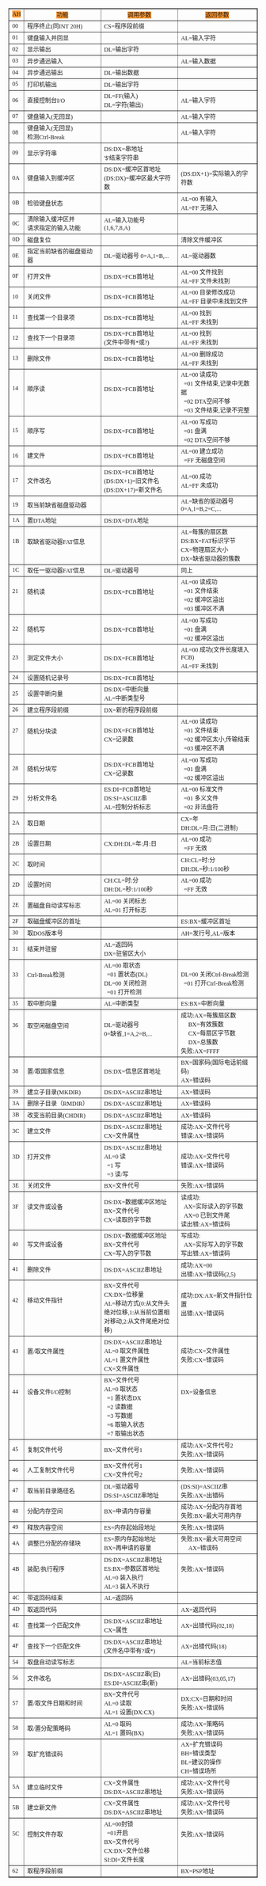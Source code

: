 <table style="width: 100%;" border="1" cellspacing="0" cellpadding="0">
<tbody>
<tr style="font: 12px song,Verdana;">
<td width="6%" style="font: 12px song,Verdana;">
<div align="center"><span style="background-color: #ff9933;">AH</span></div>
</td>
<td width="31%" style="font: 12px song,Verdana;">
<div align="center"><span style="background-color: #ff9933;">功能</span></div>
</td>
<td width="31%" style="font: 12px song,Verdana;">
<div align="center"><span style="background-color: #ff9933;">调用参数</span></div>
</td>
<td width="32%" style="font: 12px song,Verdana;">
<div align="center"><span style="background-color: #ff9933;">返回参数</span></div>
</td>
</tr>
<tr style="font: 12px song,Verdana;">
<td width="6%" style="font: 12px song,Verdana;">
<div align="left">00</div>
</td>
<td width="31%" style="font: 12px song,Verdana;">
<div align="left">程序终止(同INT 20H)</div>
</td>
<td width="31%" style="font: 12px song,Verdana;">
<div align="left">CS=程序段前缀</div>
</td>
<td width="32%" style="font: 12px song,Verdana;">
<div align="left">　</div>
</td>
</tr>
<tr style="font: 12px song,Verdana;">
<td width="6%" style="font: 12px song,Verdana;">
<div align="left">01</div>
</td>
<td width="31%" style="font: 12px song,Verdana;">
<div align="left">键盘输入并回显</div>
</td>
<td width="31%" style="font: 12px song,Verdana;">
<div align="left">　</div>
</td>
<td width="32%" style="font: 12px song,Verdana;">
<div align="left">AL=输入字符</div>
</td>
</tr>
<tr style="font: 12px song,Verdana;">
<td width="6%" style="font: 12px song,Verdana;">
<div align="left">02</div>
</td>
<td width="31%" style="font: 12px song,Verdana;">
<div align="left">显示输出</div>
</td>
<td width="31%" style="font: 12px song,Verdana;">
<div align="left">DL=输出字符</div>
</td>
<td width="32%" style="font: 12px song,Verdana;">
<div align="left">　</div>
</td>
</tr>
<tr style="font: 12px song,Verdana;">
<td width="6%" style="font: 12px song,Verdana;">
<div align="left">03</div>
</td>
<td width="31%" style="font: 12px song,Verdana;">
<div align="left">异步通迅输入</div>
</td>
<td width="31%" style="font: 12px song,Verdana;">
<div align="left">　</div>
</td>
<td width="32%" style="font: 12px song,Verdana;">
<div align="left">AL=输入数据</div>
</td>
</tr>
<tr style="font: 12px song,Verdana;">
<td width="6%" style="font: 12px song,Verdana;">
<div align="left">04</div>
</td>
<td width="31%" style="font: 12px song,Verdana;">
<div align="left">异步通迅输出</div>
</td>
<td width="31%" style="font: 12px song,Verdana;">
<div align="left">DL=输出数据</div>
</td>
<td width="32%" style="font: 12px song,Verdana;">
<div align="left">　</div>
</td>
</tr>
<tr style="font: 12px song,Verdana;">
<td width="6%" style="font: 12px song,Verdana;">
<div align="left">05</div>
</td>
<td width="31%" style="font: 12px song,Verdana;">
<div align="left">打印机输出</div>
</td>
<td width="31%" style="font: 12px song,Verdana;">
<div align="left">DL=输出字符</div>
</td>
<td width="32%" style="font: 12px song,Verdana;">
<div align="left">　</div>
</td>
</tr>
<tr style="font: 12px song,Verdana;">
<td width="6%" style="font: 12px song,Verdana;">
<div align="left">06</div>
</td>
<td width="31%" style="font: 12px song,Verdana;">
<div align="left">直接控制台I/O</div>
</td>
<td width="31%" style="font: 12px song,Verdana;">
<div align="left">DL=FF(输入)<br style="font: 12px song,Verdana;">DL=字符(输出)</div>
</td>
<td width="32%" style="font: 12px song,Verdana;">
<div align="left">AL=输入字符</div>
</td>
</tr>
<tr style="font: 12px song,Verdana;">
<td width="6%" style="font: 12px song,Verdana;">
<div align="left">07</div>
</td>
<td width="31%" style="font: 12px song,Verdana;">
<div align="left">键盘输入(无回显)</div>
</td>
<td width="31%" style="font: 12px song,Verdana;">
<div align="left">　</div>
</td>
<td width="32%" style="font: 12px song,Verdana;">
<div align="left">AL=输入字符</div>
</td>
</tr>
<tr style="font: 12px song,Verdana;">
<td width="6%" style="font: 12px song,Verdana;">
<div align="left">08</div>
</td>
<td width="31%" style="font: 12px song,Verdana;">
<div align="left">键盘输入(无回显)<br style="font: 12px song,Verdana;">检测Ctrl-Break</div>
</td>
<td width="31%" style="font: 12px song,Verdana;">
<div align="left">　</div>
</td>
<td width="32%" style="font: 12px song,Verdana;">
<div align="left">AL=输入字符</div>
</td>
</tr>
<tr style="font: 12px song,Verdana;">
<td width="6%" style="font: 12px song,Verdana;">
<div align="left">09</div>
</td>
<td width="31%" style="font: 12px song,Verdana;">
<div align="left">显示字符串</div>
</td>
<td width="31%" style="font: 12px song,Verdana;">
<div align="left">DS:DX=串地址<br style="font: 12px song,Verdana;">'$'结束字符串</div>
</td>
<td width="32%" style="font: 12px song,Verdana;">
<div align="left">　</div>
</td>
</tr>
<tr style="font: 12px song,Verdana;">
<td width="6%" style="font: 12px song,Verdana;">
<div align="left">0A</div>
</td>
<td width="31%" style="font: 12px song,Verdana;">
<div align="left">键盘输入到缓冲区</div>
</td>
<td width="31%" style="font: 12px song,Verdana;">
<div align="left">DS:DX=缓冲区首地址<br style="font: 12px song,Verdana;">(DS:DX)=缓冲区最大字符数</div>
</td>
<td width="32%" style="font: 12px song,Verdana;">
<div align="left">(DS:DX+1)=实际输入的字符数</div>
</td>
</tr>
<tr style="font: 12px song,Verdana;">
<td width="6%" style="font: 12px song,Verdana;">
<div align="left">0B</div>
</td>
<td width="31%" style="font: 12px song,Verdana;">
<div align="left">检验键盘状态</div>
</td>
<td width="31%" style="font: 12px song,Verdana;">
<div align="left">　</div>
</td>
<td width="32%" style="font: 12px song,Verdana;">
<div align="left">AL=00 有输入<br style="font: 12px song,Verdana;">AL=FF 无输入</div>
</td>
</tr>
<tr style="font: 12px song,Verdana;">
<td width="6%" style="font: 12px song,Verdana;">
<div align="left">0C</div>
</td>
<td width="31%" style="font: 12px song,Verdana;">
<div align="left">清除输入缓冲区并<br style="font: 12px song,Verdana;">请求指定的输入功能</div>
</td>
<td width="31%" style="font: 12px song,Verdana;">
<div align="left">AL=输入功能号<br style="font: 12px song,Verdana;">(1,6,7,8,A)</div>
</td>
<td width="32%" style="font: 12px song,Verdana;">
<div align="left">　</div>
</td>
</tr>
<tr style="font: 12px song,Verdana;">
<td width="6%" style="font: 12px song,Verdana;">
<div align="left">0D</div>
</td>
<td width="31%" style="font: 12px song,Verdana;">
<div align="left">磁盘复位</div>
</td>
<td width="31%" style="font: 12px song,Verdana;">
<div align="left">　</div>
</td>
<td width="32%" style="font: 12px song,Verdana;">
<div align="left">清除文件缓冲区</div>
</td>
</tr>
<tr style="font: 12px song,Verdana;">
<td width="6%" style="font: 12px song,Verdana;">
<div align="left">0E</div>
</td>
<td width="31%" style="font: 12px song,Verdana;">
<div align="left">指定当前缺省的磁盘驱动器</div>
</td>
<td width="31%" style="font: 12px song,Verdana;">
<div align="left">DL=驱动器号 0=A,1=B,...</div>
</td>
<td width="32%" style="font: 12px song,Verdana;">
<div align="left">AL=驱动器数</div>
</td>
</tr>
<tr style="font: 12px song,Verdana;">
<td width="6%" style="font: 12px song,Verdana;">
<div align="left">0F</div>
</td>
<td width="31%" style="font: 12px song,Verdana;">
<div align="left">打开文件</div>
</td>
<td width="31%" style="font: 12px song,Verdana;">
<div align="left">DS:DX=FCB首地址</div>
</td>
<td width="32%" style="font: 12px song,Verdana;">
<div align="left">AL=00 文件找到<br style="font: 12px song,Verdana;">AL=FF 文件未找到</div>
</td>
</tr>
<tr style="font: 12px song,Verdana;">
<td width="6%" style="font: 12px song,Verdana;">
<div align="left">10</div>
</td>
<td width="31%" style="font: 12px song,Verdana;">
<div align="left">关闭文件</div>
</td>
<td width="31%" style="font: 12px song,Verdana;">
<div align="left">DS:DX=FCB首地址</div>
</td>
<td width="32%" style="font: 12px song,Verdana;">
<div align="left">AL=00 目录修改成功<br style="font: 12px song,Verdana;">AL=FF 目录中未找到文件</div>
</td>
</tr>
<tr style="font: 12px song,Verdana;">
<td width="6%" style="font: 12px song,Verdana;">
<div align="left">11</div>
</td>
<td width="31%" style="font: 12px song,Verdana;">
<div align="left">查找第一个目录项</div>
</td>
<td width="31%" style="font: 12px song,Verdana;">
<div align="left">DS:DX=FCB首地址</div>
</td>
<td width="32%" style="font: 12px song,Verdana;">
<div align="left">AL=00 找到<br style="font: 12px song,Verdana;">AL=FF 未找到</div>
</td>
</tr>
<tr style="font: 12px song,Verdana;">
<td width="6%" style="font: 12px song,Verdana;">
<div align="left">12</div>
</td>
<td width="31%" style="font: 12px song,Verdana;">
<div align="left">查找下一个目录项</div>
</td>
<td width="31%" style="font: 12px song,Verdana;">
<div align="left">DS:DX=FCB首地址<br style="font: 12px song,Verdana;">(文件中带有*或?)</div>
</td>
<td width="32%" style="font: 12px song,Verdana;">
<div align="left">AL=00 找到<br style="font: 12px song,Verdana;">AL=FF 未找到</div>
</td>
</tr>
<tr style="font: 12px song,Verdana;">
<td width="6%" style="font: 12px song,Verdana;">
<div align="left">13</div>
</td>
<td width="31%" style="font: 12px song,Verdana;">
<div align="left">删除文件</div>
</td>
<td width="31%" style="font: 12px song,Verdana;">
<div align="left">DS:DX=FCB首地址</div>
</td>
<td width="32%" style="font: 12px song,Verdana;">
<div align="left">AL=00 删除成功<br style="font: 12px song,Verdana;">AL=FF 未找到</div>
</td>
</tr>
<tr style="font: 12px song,Verdana;">
<td width="6%" style="font: 12px song,Verdana;">
<div align="left">14<br style="font: 12px song,Verdana;"><br style="font: 12px song,Verdana;"></div>
</td>
<td width="31%" style="font: 12px song,Verdana;">
<div align="left">顺序读<br style="font: 12px song,Verdana;"><br style="font: 12px song,Verdana;"></div>
</td>
<td width="31%" style="font: 12px song,Verdana;">
<div align="left">DS:DX=FCB首地址<br style="font: 12px song,Verdana;"><br style="font: 12px song,Verdana;"></div>
</td>
<td width="32%" style="font: 12px song,Verdana;">
<div align="left">AL=00 读成功<br style="font: 12px song,Verdana;">&nbsp; =01 文件结束,记录中无数据<br style="font: 12px song,Verdana;">&nbsp; =02 DTA空间不够<br style="font: 12px song,Verdana;">&nbsp; =03 文件结束,记录不完整</div>
</td>
</tr>
<tr style="font: 12px song,Verdana;">
<td width="6%" style="font: 12px song,Verdana;">
<div align="left">15</div>
</td>
<td width="31%" style="font: 12px song,Verdana;">
<div align="left">顺序写</div>
</td>
<td width="31%" style="font: 12px song,Verdana;">
<div align="left">DS:DX=FCB首地址</div>
</td>
<td width="32%" style="font: 12px song,Verdana;">
<div align="left">AL=00 写成功<br style="font: 12px song,Verdana;">&nbsp; =01 盘满<br style="font: 12px song,Verdana;">&nbsp; =02 DTA空间不够</div>
</td>
</tr>
<tr style="font: 12px song,Verdana;">
<td width="6%" style="font: 12px song,Verdana;">
<div align="left">16</div>
</td>
<td width="31%" style="font: 12px song,Verdana;">
<div align="left">建文件</div>
</td>
<td width="31%" style="font: 12px song,Verdana;">
<div align="left">DS:DX=FCB首地址</div>
</td>
<td width="32%" style="font: 12px song,Verdana;">
<div align="left">AL=00 建立成功<br style="font: 12px song,Verdana;">&nbsp; =FF 无磁盘空间</div>
</td>
</tr>
<tr style="font: 12px song,Verdana;">
<td width="6%" style="font: 12px song,Verdana;">
<div align="left">17</div>
</td>
<td width="31%" style="font: 12px song,Verdana;">
<div align="left">文件改名</div>
</td>
<td width="31%" style="font: 12px song,Verdana;">
<div align="left">DS:DX=FCB首地址<br style="font: 12px song,Verdana;">(DS:DX+1)=旧文件名<br style="font: 12px song,Verdana;">(DS:DX+17)=新文件名</div>
</td>
<td width="32%" style="font: 12px song,Verdana;">
<div align="left">AL=00 成功<br style="font: 12px song,Verdana;">AL=FF 未成功</div>
</td>
</tr>
<tr style="font: 12px song,Verdana;">
<td width="6%" style="font: 12px song,Verdana;">
<div align="left">19</div>
</td>
<td width="31%" style="font: 12px song,Verdana;">
<div align="left">取当前缺省磁盘驱动器</div>
</td>
<td width="31%" style="font: 12px song,Verdana;">
<div align="left">　</div>
</td>
<td width="32%" style="font: 12px song,Verdana;">
<div align="left">AL=缺省的驱动器号 0=A,1=B,2=C,...</div>
</td>
</tr>
<tr style="font: 12px song,Verdana;">
<td width="6%" style="font: 12px song,Verdana;">
<div align="left">1A</div>
</td>
<td width="31%" style="font: 12px song,Verdana;">
<div align="left">置DTA地址</div>
</td>
<td width="31%" style="font: 12px song,Verdana;">
<div align="left">DS:DX=DTA地址</div>
</td>
<td width="32%" style="font: 12px song,Verdana;">
<div align="left">　</div>
</td>
</tr>
<tr style="font: 12px song,Verdana;">
<td width="6%" style="font: 12px song,Verdana;">
<div align="left">1B<br style="font: 12px song,Verdana;"><br style="font: 12px song,Verdana;"></div>
</td>
<td width="31%" style="font: 12px song,Verdana;">
<div align="left">取缺省驱动器FAT信息<br style="font: 12px song,Verdana;"><br style="font: 12px song,Verdana;"></div>
</td>
<td width="31%" style="font: 12px song,Verdana;">
<div align="left">　</div>
</td>
<td width="32%" style="font: 12px song,Verdana;">
<div align="left">AL=每簇的扇区数<br style="font: 12px song,Verdana;">DS:BX=FAT标识字节<br style="font: 12px song,Verdana;">CX=物理扇区大小<br style="font: 12px song,Verdana;">DX=缺省驱动器的簇数</div>
</td>
</tr>
<tr style="font: 12px song,Verdana;">
<td width="6%" style="font: 12px song,Verdana;">
<div align="left">1C</div>
</td>
<td width="31%" style="font: 12px song,Verdana;">
<div align="left">取任一驱动器FAT信息</div>
</td>
<td width="31%" style="font: 12px song,Verdana;">
<div align="left">DL=驱动器号</div>
</td>
<td width="32%" style="font: 12px song,Verdana;">
<div align="left">同上</div>
</td>
</tr>
<tr style="font: 12px song,Verdana;">
<td width="6%" style="font: 12px song,Verdana;">
<div align="left">21<br style="font: 12px song,Verdana;"><br style="font: 12px song,Verdana;"></div>
</td>
<td width="31%" style="font: 12px song,Verdana;">
<div align="left">随机读<br style="font: 12px song,Verdana;"><br style="font: 12px song,Verdana;"></div>
</td>
<td width="31%" style="font: 12px song,Verdana;">
<div align="left">DS:DX=FCB首地址<br style="font: 12px song,Verdana;"><br style="font: 12px song,Verdana;"></div>
</td>
<td width="32%" style="font: 12px song,Verdana;">
<div align="left">AL=00 读成功<br style="font: 12px song,Verdana;">&nbsp; =01 文件结束<br style="font: 12px song,Verdana;">&nbsp; =02 缓冲区溢出<br style="font: 12px song,Verdana;">&nbsp; =03 缓冲区不满</div>
</td>
</tr>
<tr style="font: 12px song,Verdana;">
<td width="6%" style="font: 12px song,Verdana;">
<div align="left">22</div>
</td>
<td width="31%" style="font: 12px song,Verdana;">
<div align="left">随机写</div>
</td>
<td width="31%" style="font: 12px song,Verdana;">
<div align="left">DS:DX=FCB首地址</div>
</td>
<td width="32%" style="font: 12px song,Verdana;">
<div align="left">AL=00 写成功<br style="font: 12px song,Verdana;">&nbsp; =01 盘满<br style="font: 12px song,Verdana;">&nbsp; =02 缓冲区溢出</div>
</td>
</tr>
<tr style="font: 12px song,Verdana;">
<td width="6%" style="font: 12px song,Verdana;">
<div align="left">23</div>
</td>
<td width="31%" style="font: 12px song,Verdana;">
<div align="left">测定文件大小</div>
</td>
<td width="31%" style="font: 12px song,Verdana;">
<div align="left">DS:DX=FCB首地址</div>
</td>
<td width="32%" style="font: 12px song,Verdana;">
<div align="left">AL=00 成功(文件长度填入FCB)<br style="font: 12px song,Verdana;">AL=FF 未找到</div>
</td>
</tr>
<tr style="font: 12px song,Verdana;">
<td width="6%" style="font: 12px song,Verdana;">
<div align="left">24</div>
</td>
<td width="31%" style="font: 12px song,Verdana;">
<div align="left">设置随机记录号</div>
</td>
<td width="31%" style="font: 12px song,Verdana;">
<div align="left">DS:DX=FCB首地址</div>
</td>
<td width="32%" style="font: 12px song,Verdana;">
<div align="left">　</div>
</td>
</tr>
<tr style="font: 12px song,Verdana;">
<td width="6%" style="font: 12px song,Verdana;">
<div align="left">25</div>
</td>
<td width="31%" style="font: 12px song,Verdana;">
<div align="left">设置中断向量</div>
</td>
<td width="31%" style="font: 12px song,Verdana;">
<div align="left">DS:DX=中断向量<br style="font: 12px song,Verdana;">AL=中断类型号</div>
</td>
<td width="32%" style="font: 12px song,Verdana;">
<div align="left">　</div>
</td>
</tr>
<tr style="font: 12px song,Verdana;">
<td width="6%" style="font: 12px song,Verdana;">
<div align="left">26</div>
</td>
<td width="31%" style="font: 12px song,Verdana;">
<div align="left">建立程序段前缀</div>
</td>
<td width="31%" style="font: 12px song,Verdana;">
<div align="left">DX=新的程序段前缀</div>
</td>
<td width="32%" style="font: 12px song,Verdana;">
<div align="left">　</div>
</td>
</tr>
<tr style="font: 12px song,Verdana;">
<td width="6%" style="font: 12px song,Verdana;">
<div align="left">27<br style="font: 12px song,Verdana;"><br style="font: 12px song,Verdana;"></div>
</td>
<td width="31%" style="font: 12px song,Verdana;">
<div align="left">随机分块读<br style="font: 12px song,Verdana;"><br style="font: 12px song,Verdana;"></div>
</td>
<td width="31%" style="font: 12px song,Verdana;">
<div align="left">DS:DX=FCB首地址<br style="font: 12px song,Verdana;">CX=记录数</div>
</td>
<td width="32%" style="font: 12px song,Verdana;">
<div align="left">AL=00 读成功<br style="font: 12px song,Verdana;">&nbsp; =01 文件结束<br style="font: 12px song,Verdana;">&nbsp; =02 缓冲区太小,传输结束<br style="font: 12px song,Verdana;">&nbsp; =03 缓冲区不满</div>
</td>
</tr>
<tr style="font: 12px song,Verdana;">
<td width="6%" style="font: 12px song,Verdana;">
<div align="left">28</div>
</td>
<td width="31%" style="font: 12px song,Verdana;">
<div align="left">随机分块写</div>
</td>
<td width="31%" style="font: 12px song,Verdana;">
<div align="left">DS:DX=FCB首地址<br style="font: 12px song,Verdana;">CX=记录数</div>
</td>
<td width="32%" style="font: 12px song,Verdana;">
<div align="left">AL=00 写成功<br style="font: 12px song,Verdana;">&nbsp; =01 盘满<br style="font: 12px song,Verdana;">&nbsp; =02 缓冲区溢出</div>
</td>
</tr>
<tr style="font: 12px song,Verdana;">
<td width="6%" style="font: 12px song,Verdana;">
<div align="left">29</div>
</td>
<td width="31%" style="font: 12px song,Verdana;">
<div align="left">分析文件名</div>
</td>
<td width="31%" style="font: 12px song,Verdana;">
<div align="left">ES:DI=FCB首地址<br style="font: 12px song,Verdana;">DS:SI=ASCIIZ串<br style="font: 12px song,Verdana;">AL=控制分析标志</div>
</td>
<td width="32%" style="font: 12px song,Verdana;">
<div align="left">AL=00 标准文件<br style="font: 12px song,Verdana;">&nbsp; =01 多义文件<br style="font: 12px song,Verdana;">&nbsp; =02 非法盘符</div>
</td>
</tr>
<tr style="font: 12px song,Verdana;">
<td width="6%" style="font: 12px song,Verdana;">
<div align="left">2A</div>
</td>
<td width="31%" style="font: 12px song,Verdana;">
<div align="left">取日期</div>
</td>
<td width="31%" style="font: 12px song,Verdana;">
<div align="left">　</div>
</td>
<td width="32%" style="font: 12px song,Verdana;">
<div align="left">CX=年<br style="font: 12px song,Verdana;">DH:DL=月:日(二进制)</div>
</td>
</tr>
<tr style="font: 12px song,Verdana;">
<td width="6%" style="font: 12px song,Verdana;">
<div align="left">2B</div>
</td>
<td width="31%" style="font: 12px song,Verdana;">
<div align="left">设置日期</div>
</td>
<td width="31%" style="font: 12px song,Verdana;">
<div align="left">CX:DH:DL=年:月:日</div>
</td>
<td width="32%" style="font: 12px song,Verdana;">
<div align="left">AL=00 成功<br style="font: 12px song,Verdana;">&nbsp; =FF 无效</div>
</td>
</tr>
<tr style="font: 12px song,Verdana;">
<td width="6%" style="font: 12px song,Verdana;">
<div align="left">2C</div>
</td>
<td width="31%" style="font: 12px song,Verdana;">
<div align="left">取时间</div>
</td>
<td width="31%" style="font: 12px song,Verdana;">
<div align="left">　</div>
</td>
<td width="32%" style="font: 12px song,Verdana;">
<div align="left">CH:CL=时:分<br style="font: 12px song,Verdana;">DH:DL=秒:1/100秒</div>
</td>
</tr>
<tr style="font: 12px song,Verdana;">
<td width="6%" style="font: 12px song,Verdana;">
<div align="left">2D</div>
</td>
<td width="31%" style="font: 12px song,Verdana;">
<div align="left">设置时间</div>
</td>
<td width="31%" style="font: 12px song,Verdana;">
<div align="left">CH:CL=时:分<br style="font: 12px song,Verdana;">DH:DL=秒:1/100秒</div>
</td>
<td width="32%" style="font: 12px song,Verdana;">
<div align="left">AL=00 成功<br style="font: 12px song,Verdana;">&nbsp; =FF 无效</div>
</td>
</tr>
<tr style="font: 12px song,Verdana;">
<td width="6%" style="font: 12px song,Verdana;">
<div align="left">2E</div>
</td>
<td width="31%" style="font: 12px song,Verdana;">
<div align="left">置磁盘自动读写标志</div>
</td>
<td width="31%" style="font: 12px song,Verdana;">
<div align="left">AL=00 关闭标志<br style="font: 12px song,Verdana;">AL=01 打开标志</div>
</td>
<td width="32%" style="font: 12px song,Verdana;">
<div align="left">　</div>
</td>
</tr>
<tr style="font: 12px song,Verdana;">
<td width="6%" style="font: 12px song,Verdana;">
<div align="left">2F</div>
</td>
<td width="31%" style="font: 12px song,Verdana;">
<div align="left">取磁盘缓冲区的首址</div>
</td>
<td width="31%" style="font: 12px song,Verdana;">
<div align="left">　</div>
</td>
<td width="32%" style="font: 12px song,Verdana;">
<div align="left">ES:BX=缓冲区首址</div>
</td>
</tr>
<tr style="font: 12px song,Verdana;">
<td width="6%" style="font: 12px song,Verdana;">
<div align="left">30</div>
</td>
<td width="31%" style="font: 12px song,Verdana;">
<div align="left">取DOS版本号</div>
</td>
<td width="31%" style="font: 12px song,Verdana;">
<div align="left">　</div>
</td>
<td width="32%" style="font: 12px song,Verdana;">
<div align="left">AH=发行号,AL=版本</div>
</td>
</tr>
<tr style="font: 12px song,Verdana;">
<td width="6%" style="font: 12px song,Verdana;">
<div align="left">31</div>
</td>
<td width="31%" style="font: 12px song,Verdana;">
<div align="left">结束并驻留</div>
</td>
<td width="31%" style="font: 12px song,Verdana;">
<div align="left">AL=返回码<br style="font: 12px song,Verdana;">DX=驻留区大小</div>
</td>
<td width="32%" style="font: 12px song,Verdana;">
<div align="left">　</div>
</td>
</tr>
<tr style="font: 12px song,Verdana;">
<td width="6%" style="font: 12px song,Verdana;">
<div align="left">33<br style="font: 12px song,Verdana;"><br style="font: 12px song,Verdana;"></div>
</td>
<td width="31%" style="font: 12px song,Verdana;">
<div align="left">Ctrl-Break检测<br style="font: 12px song,Verdana;"><br style="font: 12px song,Verdana;"></div>
</td>
<td width="31%" style="font: 12px song,Verdana;">
<div align="left">AL=00 取状态<br style="font: 12px song,Verdana;">&nbsp; =01 置状态(DL)<br style="font: 12px song,Verdana;">DL=00 关闭检测<br style="font: 12px song,Verdana;">&nbsp; =01 打开检测</div>
</td>
<td width="32%" style="font: 12px song,Verdana;">
<div align="left">DL=00 关闭Ctrl-Break检测<br style="font: 12px song,Verdana;">&nbsp; =01 打开Ctrl-Break检测</div>
</td>
</tr>
<tr style="font: 12px song,Verdana;">
<td width="6%" style="font: 12px song,Verdana;">
<div align="left">35</div>
</td>
<td width="31%" style="font: 12px song,Verdana;">
<div align="left">取中断向量</div>
</td>
<td width="31%" style="font: 12px song,Verdana;">
<div align="left">AL=中断类型</div>
</td>
<td width="32%" style="font: 12px song,Verdana;">
<div align="left">ES:BX=中断向量</div>
</td>
</tr>
<tr style="font: 12px song,Verdana;">
<td width="6%" style="font: 12px song,Verdana;">
<div align="left">36<br style="font: 12px song,Verdana;"><br style="font: 12px song,Verdana;"><br style="font: 12px song,Verdana;"></div>
</td>
<td width="31%" style="font: 12px song,Verdana;">
<div align="left">取空闲磁盘空间<br style="font: 12px song,Verdana;"><br style="font: 12px song,Verdana;"><br style="font: 12px song,Verdana;"></div>
</td>
<td width="31%" style="font: 12px song,Verdana;">
<div align="left">DL=驱动器号&nbsp;<br style="font: 12px song,Verdana;">0=缺省,1=A,2=B,...<br style="font: 12px song,Verdana;"><br style="font: 12px song,Verdana;"></div>
</td>
<td width="32%" style="font: 12px song,Verdana;">
<div align="left">成功:AX=每簇扇区数<br style="font: 12px song,Verdana;">&nbsp;&nbsp;&nbsp;&nbsp; BX=有效簇数<br style="font: 12px song,Verdana;">&nbsp;&nbsp;&nbsp;&nbsp; CX=每扇区字节数<br style="font: 12px song,Verdana;">&nbsp;&nbsp;&nbsp;&nbsp; DX=总簇数<br style="font: 12px song,Verdana;">失败:AX=FFFF</div>
</td>
</tr>
<tr style="font: 12px song,Verdana;">
<td width="6%" style="font: 12px song,Verdana;">
<div align="left">38</div>
</td>
<td width="31%" style="font: 12px song,Verdana;">
<div align="left">置/取国家信息</div>
</td>
<td width="31%" style="font: 12px song,Verdana;">
<div align="left">DS:DX=信息区首地址</div>
</td>
<td width="32%" style="font: 12px song,Verdana;">
<div align="left">BX=国家码(国际电话前缀码)<br style="font: 12px song,Verdana;">AX=错误码</div>
</td>
</tr>
<tr style="font: 12px song,Verdana;">
<td width="6%" style="font: 12px song,Verdana;">
<div align="left">39</div>
</td>
<td width="31%" style="font: 12px song,Verdana;">
<div align="left">建立子目录(MKDIR)</div>
</td>
<td width="31%" style="font: 12px song,Verdana;">
<div align="left">DS:DX=ASCIIZ串地址</div>
</td>
<td width="32%" style="font: 12px song,Verdana;">
<div align="left">AX=错误码</div>
</td>
</tr>
<tr style="font: 12px song,Verdana;">
<td width="6%" style="font: 12px song,Verdana;">
<div align="left">3A</div>
</td>
<td width="31%" style="font: 12px song,Verdana;">
<div align="left">删除子目录（RMDIR）</div>
</td>
<td width="31%" style="font: 12px song,Verdana;">
<div align="left">DS:DX=ASCIIZ串地址</div>
</td>
<td width="32%" style="font: 12px song,Verdana;">
<div align="left">AX=错误码</div>
</td>
</tr>
<tr style="font: 12px song,Verdana;">
<td width="6%" style="font: 12px song,Verdana;">
<div align="left">3B</div>
</td>
<td width="31%" style="font: 12px song,Verdana;">
<div align="left">改变当前目录(CHDIR)</div>
</td>
<td width="31%" style="font: 12px song,Verdana;">
<div align="left">DS:DX=ASCIIZ串地址</div>
</td>
<td width="32%" style="font: 12px song,Verdana;">
<div align="left">AX=错误码</div>
</td>
</tr>
<tr style="font: 12px song,Verdana;">
<td width="6%" style="font: 12px song,Verdana;">
<div align="left">3C</div>
</td>
<td width="31%" style="font: 12px song,Verdana;">
<div align="left">建立文件</div>
</td>
<td width="31%" style="font: 12px song,Verdana;">
<div align="left">DS:DX=ASCIIZ串地址<br style="font: 12px song,Verdana;">CX=文件属性</div>
</td>
<td width="32%" style="font: 12px song,Verdana;">
<div align="left">成功:AX=文件代号<br style="font: 12px song,Verdana;">错误:AX=错误码</div>
</td>
</tr>
<tr style="font: 12px song,Verdana;">
<td width="6%" style="font: 12px song,Verdana;">
<div align="left">3D<br style="font: 12px song,Verdana;"><br style="font: 12px song,Verdana;"></div>
</td>
<td width="31%" style="font: 12px song,Verdana;">
<div align="left">打开文件<br style="font: 12px song,Verdana;"><br style="font: 12px song,Verdana;"></div>
</td>
<td width="31%" style="font: 12px song,Verdana;">
<div align="left">DS:DX=ASCIIZ串地址<br style="font: 12px song,Verdana;">AL=0 读<br style="font: 12px song,Verdana;">&nbsp; =1 写<br style="font: 12px song,Verdana;">&nbsp; =3 读/写</div>
</td>
<td width="32%" style="font: 12px song,Verdana;">
<div align="left">成功:AX=文件代号<br style="font: 12px song,Verdana;">错误:AX=错误码</div>
</td>
</tr>
<tr style="font: 12px song,Verdana;">
<td width="6%" style="font: 12px song,Verdana;">
<div align="left">3E</div>
</td>
<td width="31%" style="font: 12px song,Verdana;">
<div align="left">关闭文件</div>
</td>
<td width="31%" style="font: 12px song,Verdana;">
<div align="left">BX=文件代号</div>
</td>
<td width="32%" style="font: 12px song,Verdana;">
<div align="left">失败:AX=错误码</div>
</td>
</tr>
<tr style="font: 12px song,Verdana;">
<td width="6%" style="font: 12px song,Verdana;">
<div align="left">3F<br style="font: 12px song,Verdana;"><br style="font: 12px song,Verdana;"></div>
</td>
<td width="31%" style="font: 12px song,Verdana;">
<div align="left">读文件或设备<br style="font: 12px song,Verdana;"><br style="font: 12px song,Verdana;"></div>
</td>
<td width="31%" style="font: 12px song,Verdana;">
<div align="left">DS:DX=数据缓冲区地址<br style="font: 12px song,Verdana;">BX=文件代号<br style="font: 12px song,Verdana;">CX=读取的字节数</div>
</td>
<td width="32%" style="font: 12px song,Verdana;">
<div align="left">读成功:<br style="font: 12px song,Verdana;">&nbsp; AX=实际读入的字节数<br style="font: 12px song,Verdana;">&nbsp; AX=0 已到文件尾<br style="font: 12px song,Verdana;">读出错:AX=错误码</div>
</td>
</tr>
<tr style="font: 12px song,Verdana;">
<td width="6%" style="font: 12px song,Verdana;">
<div align="left">40</div>
</td>
<td width="31%" style="font: 12px song,Verdana;">
<div align="left">写文件或设备</div>
</td>
<td width="31%" style="font: 12px song,Verdana;">
<div align="left">DS:DX=数据缓冲区地址<br style="font: 12px song,Verdana;">BX=文件代号<br style="font: 12px song,Verdana;">CX=写入的字节数</div>
</td>
<td width="32%" style="font: 12px song,Verdana;">
<div align="left">写成功:<br style="font: 12px song,Verdana;">&nbsp; AX=实际写入的字节数<br style="font: 12px song,Verdana;">写出错:AX=错误码</div>
</td>
</tr>
<tr style="font: 12px song,Verdana;">
<td width="6%" style="font: 12px song,Verdana;">
<div align="left">41</div>
</td>
<td width="31%" style="font: 12px song,Verdana;">
<div align="left">删除文件</div>
</td>
<td width="31%" style="font: 12px song,Verdana;">
<div align="left">DS:DX=ASCIIZ串地址</div>
</td>
<td width="32%" style="font: 12px song,Verdana;">
<div align="left">成功:AX=00<br style="font: 12px song,Verdana;">出错:AX=错误码(2,5)</div>
</td>
</tr>
<tr style="font: 12px song,Verdana;">
<td width="6%" style="font: 12px song,Verdana;">
<div align="left">42<br style="font: 12px song,Verdana;"><br style="font: 12px song,Verdana;"><br style="font: 12px song,Verdana;"></div>
</td>
<td width="31%" style="font: 12px song,Verdana;">
<div align="left">移动文件指针<br style="font: 12px song,Verdana;"><br style="font: 12px song,Verdana;"><br style="font: 12px song,Verdana;"></div>
</td>
<td width="31%" style="font: 12px song,Verdana;">
<div align="left">BX=文件代号<br style="font: 12px song,Verdana;">CX:DX=位移量<br style="font: 12px song,Verdana;">AL=移动方式(0:从文件头绝对位移,1:从当前位置相对移动,2:从文件尾绝对位移)</div>
</td>
<td width="32%" style="font: 12px song,Verdana;">
<div align="left">成功:DX:AX=新文件指针位置<br style="font: 12px song,Verdana;">出错:AX=错误码<br style="font: 12px song,Verdana;"><br style="font: 12px song,Verdana;"></div>
</td>
</tr>
<tr style="font: 12px song,Verdana;">
<td width="6%" style="font: 12px song,Verdana;">
<div align="left">43<br style="font: 12px song,Verdana;"><br style="font: 12px song,Verdana;"></div>
</td>
<td width="31%" style="font: 12px song,Verdana;">
<div align="left">置/取文件属性<br style="font: 12px song,Verdana;"><br style="font: 12px song,Verdana;"></div>
</td>
<td width="31%" style="font: 12px song,Verdana;">
<div align="left">DS:DX=ASCIIZ串地址<br style="font: 12px song,Verdana;">AL=0 取文件属性<br style="font: 12px song,Verdana;">AL=1 置文件属性<br style="font: 12px song,Verdana;">CX=文件属性</div>
</td>
<td width="32%" style="font: 12px song,Verdana;">
<div align="left">成功:CX=文件属性<br style="font: 12px song,Verdana;">失败:CX=错误码</div>
</td>
</tr>
<tr style="font: 12px song,Verdana;">
<td width="6%" style="font: 12px song,Verdana;">
<div align="left">44<br style="font: 12px song,Verdana;"><br style="font: 12px song,Verdana;"><br style="font: 12px song,Verdana;"><br style="font: 12px song,Verdana;"><br style="font: 12px song,Verdana;"></div>
</td>
<td width="31%" style="font: 12px song,Verdana;">
<div align="left">设备文件I/O控制<br style="font: 12px song,Verdana;"><br style="font: 12px song,Verdana;"><br style="font: 12px song,Verdana;"><br style="font: 12px song,Verdana;"><br style="font: 12px song,Verdana;"></div>
</td>
<td width="31%" style="font: 12px song,Verdana;">
<div align="left">BX=文件代号<br style="font: 12px song,Verdana;">AL=0 取状态<br style="font: 12px song,Verdana;">&nbsp; =1 置状态DX<br style="font: 12px song,Verdana;">&nbsp; =2 读数据<br style="font: 12px song,Verdana;">&nbsp; =3 写数据<br style="font: 12px song,Verdana;">&nbsp; =6 取输入状态<br style="font: 12px song,Verdana;">&nbsp; =7 取输出状态</div>
</td>
<td width="32%" style="font: 12px song,Verdana;">
<div align="left">DX=设备信息<br style="font: 12px song,Verdana;"><br style="font: 12px song,Verdana;"><br style="font: 12px song,Verdana;"><br style="font: 12px song,Verdana;"><br style="font: 12px song,Verdana;"></div>
</td>
</tr>
<tr style="font: 12px song,Verdana;">
<td width="6%" style="font: 12px song,Verdana;">
<div align="left">45</div>
</td>
<td width="31%" style="font: 12px song,Verdana;">
<div align="left">复制文件代号</div>
</td>
<td width="31%" style="font: 12px song,Verdana;">
<div align="left">BX=文件代号1</div>
</td>
<td width="32%" style="font: 12px song,Verdana;">
<div align="left">成功:AX=文件代号2<br style="font: 12px song,Verdana;">失败:AX=错误码</div>
</td>
</tr>
<tr style="font: 12px song,Verdana;">
<td width="6%" style="font: 12px song,Verdana;">
<div align="left">46</div>
</td>
<td width="31%" style="font: 12px song,Verdana;">
<div align="left">人工复制文件代号</div>
</td>
<td width="31%" style="font: 12px song,Verdana;">
<div align="left">BX=文件代号1<br style="font: 12px song,Verdana;">CX=文件代号2</div>
</td>
<td width="32%" style="font: 12px song,Verdana;">
<div align="left">失败:AX=错误码</div>
</td>
</tr>
<tr style="font: 12px song,Verdana;">
<td width="6%" style="font: 12px song,Verdana;">
<div align="left">47</div>
</td>
<td width="31%" style="font: 12px song,Verdana;">
<div align="left">取当前目录路径名</div>
</td>
<td width="31%" style="font: 12px song,Verdana;">
<div align="left">DL=驱动器号<br style="font: 12px song,Verdana;">DS:SI=ASCIIZ串地址</div>
</td>
<td width="32%" style="font: 12px song,Verdana;">
<div align="left">(DS:SI)=ASCIIZ串<br style="font: 12px song,Verdana;">失败:AX=出错码</div>
</td>
</tr>
<tr style="font: 12px song,Verdana;">
<td width="6%" style="font: 12px song,Verdana;">
<div align="left">48</div>
</td>
<td width="31%" style="font: 12px song,Verdana;">
<div align="left">分配内存空间</div>
</td>
<td width="31%" style="font: 12px song,Verdana;">
<div align="left">BX=申请内存容量</div>
</td>
<td width="32%" style="font: 12px song,Verdana;">
<div align="left">成功:AX=分配内存首地<br style="font: 12px song,Verdana;">失败:BX=最大可用内存</div>
</td>
</tr>
<tr style="font: 12px song,Verdana;">
<td width="6%" style="font: 12px song,Verdana;">
<div align="left">49</div>
</td>
<td width="31%" style="font: 12px song,Verdana;">
<div align="left">释放内容空间</div>
</td>
<td width="31%" style="font: 12px song,Verdana;">
<div align="left">ES=内存起始段地址</div>
</td>
<td width="32%" style="font: 12px song,Verdana;">
<div align="left">失败:AX=错误码</div>
</td>
</tr>
<tr style="font: 12px song,Verdana;">
<td width="6%" style="font: 12px song,Verdana;">
<div align="left">4A</div>
</td>
<td width="31%" style="font: 12px song,Verdana;">
<div align="left">调整已分配的存储块</div>
</td>
<td width="31%" style="font: 12px song,Verdana;">
<div align="left">ES=原内存起始地址<br style="font: 12px song,Verdana;">BX=再申请的容量</div>
</td>
<td width="32%" style="font: 12px song,Verdana;">
<div align="left">失败:BX=最大可用空间<br style="font: 12px song,Verdana;">&nbsp;&nbsp;&nbsp;&nbsp; AX=错误码</div>
</td>
</tr>
<tr style="font: 12px song,Verdana;">
<td width="6%" style="font: 12px song,Verdana;">
<div align="left">4B<br style="font: 12px song,Verdana;"><br style="font: 12px song,Verdana;"></div>
</td>
<td width="31%" style="font: 12px song,Verdana;">
<div align="left">装配/执行程序<br style="font: 12px song,Verdana;"><br style="font: 12px song,Verdana;"></div>
</td>
<td width="31%" style="font: 12px song,Verdana;">
<div align="left">DS:DX=ASCIIZ串地址<br style="font: 12px song,Verdana;">ES:BX=参数区首地址<br style="font: 12px song,Verdana;">AL=0 装入执行<br style="font: 12px song,Verdana;">AL=3 装入不执行</div>
</td>
<td width="32%" style="font: 12px song,Verdana;">
<div align="left">失败:AX=错误码<br style="font: 12px song,Verdana;"><br style="font: 12px song,Verdana;"></div>
</td>
</tr>
<tr style="font: 12px song,Verdana;">
<td width="6%" style="font: 12px song,Verdana;">
<div align="left">4C</div>
</td>
<td width="31%" style="font: 12px song,Verdana;">
<div align="left">带返回码结束</div>
</td>
<td width="31%" style="font: 12px song,Verdana;">
<div align="left">AL=返回码</div>
</td>
<td width="32%" style="font: 12px song,Verdana;">
<div align="left">　</div>
</td>
</tr>
<tr style="font: 12px song,Verdana;">
<td width="6%" style="font: 12px song,Verdana;">
<div align="left">4D</div>
</td>
<td width="31%" style="font: 12px song,Verdana;">
<div align="left">取返回代码</div>
</td>
<td width="31%" style="font: 12px song,Verdana;">
<div align="left">　</div>
</td>
<td width="32%" style="font: 12px song,Verdana;">
<div align="left">AX=返回代码</div>
</td>
</tr>
<tr style="font: 12px song,Verdana;">
<td width="6%" style="font: 12px song,Verdana;">
<div align="left">4E</div>
</td>
<td width="31%" style="font: 12px song,Verdana;">
<div align="left">查找第一个匹配文件</div>
</td>
<td width="31%" style="font: 12px song,Verdana;">
<div align="left">DS:DX=ASCIIZ串地址<br style="font: 12px song,Verdana;">CX=属性</div>
</td>
<td width="32%" style="font: 12px song,Verdana;">
<div align="left">AX=出错代码(02,18)</div>
</td>
</tr>
<tr style="font: 12px song,Verdana;">
<td width="6%" style="font: 12px song,Verdana;">
<div align="left">4F</div>
</td>
<td width="31%" style="font: 12px song,Verdana;">
<div align="left">查找下一个匹配文件</div>
</td>
<td width="31%" style="font: 12px song,Verdana;">
<div align="left">DS:DX=ASCIIZ串地址<br style="font: 12px song,Verdana;">(文件名中带有?或*)</div>
</td>
<td width="32%" style="font: 12px song,Verdana;">
<div align="left">AX=出错代码(18)</div>
</td>
</tr>
<tr style="font: 12px song,Verdana;">
<td width="6%" style="font: 12px song,Verdana;">
<div align="left">54</div>
</td>
<td width="31%" style="font: 12px song,Verdana;">
<div align="left">取盘自动读写标志</div>
</td>
<td width="31%" style="font: 12px song,Verdana;">
<div align="left">　</div>
</td>
<td width="32%" style="font: 12px song,Verdana;">
<div align="left">AL=当前标志值</div>
</td>
</tr>
<tr style="font: 12px song,Verdana;">
<td width="6%" style="font: 12px song,Verdana;">
<div align="left">56</div>
</td>
<td width="31%" style="font: 12px song,Verdana;">
<div align="left">文件改名</div>
</td>
<td width="31%" style="font: 12px song,Verdana;">
<div align="left">DS:DX=ASCIIZ串(旧)<br style="font: 12px song,Verdana;">ES:DI=ASCIIZ串(新)</div>
</td>
<td width="32%" style="font: 12px song,Verdana;">
<div align="left">AX=出错码(03,05,17)</div>
</td>
</tr>
<tr style="font: 12px song,Verdana;">
<td width="6%" style="font: 12px song,Verdana;">
<div align="left">57</div>
</td>
<td width="31%" style="font: 12px song,Verdana;">
<div align="left">置/取文件日期和时间</div>
</td>
<td width="31%" style="font: 12px song,Verdana;">
<div align="left">BX=文件代号<br style="font: 12px song,Verdana;">AL=0 读取<br style="font: 12px song,Verdana;">AL=1 设置(DX:CX)</div>
</td>
<td width="32%" style="font: 12px song,Verdana;">
<div align="left">DX:CX=日期和时间<br style="font: 12px song,Verdana;">失败:AX=错误码</div>
</td>
</tr>
<tr style="font: 12px song,Verdana;">
<td width="6%" style="font: 12px song,Verdana;">
<div align="left">58</div>
</td>
<td width="31%" style="font: 12px song,Verdana;">
<div align="left">取/置分配策略码</div>
</td>
<td width="31%" style="font: 12px song,Verdana;">
<div align="left">AL=0 取码<br style="font: 12px song,Verdana;">AL=1 置码(BX)</div>
</td>
<td width="32%" style="font: 12px song,Verdana;">
<div align="left">成功:AX=策略码<br style="font: 12px song,Verdana;">失败:AX=错误码</div>
</td>
</tr>
<tr style="font: 12px song,Verdana;">
<td width="6%" style="font: 12px song,Verdana;">
<div align="left">59<br style="font: 12px song,Verdana;"><br style="font: 12px song,Verdana;"></div>
</td>
<td width="31%" style="font: 12px song,Verdana;">
<div align="left">取扩充错误码<br style="font: 12px song,Verdana;"><br style="font: 12px song,Verdana;"></div>
</td>
<td width="31%" style="font: 12px song,Verdana;">
<div align="left">　</div>
</td>
<td width="32%" style="font: 12px song,Verdana;">
<div align="left">AX=扩充错误码<br style="font: 12px song,Verdana;">BH=错误类型<br style="font: 12px song,Verdana;">BL=建议的操作<br style="font: 12px song,Verdana;">CH=错误场所</div>
</td>
</tr>
<tr style="font: 12px song,Verdana;">
<td width="6%" style="font: 12px song,Verdana;">
<div align="left">5A</div>
</td>
<td width="31%" style="font: 12px song,Verdana;">
<div align="left">建立临时文件</div>
</td>
<td width="31%" style="font: 12px song,Verdana;">
<div align="left">CX=文件属性<br style="font: 12px song,Verdana;">DS:DX=ASCIIZ串地址</div>
</td>
<td width="32%" style="font: 12px song,Verdana;">
<div align="left">成功:AX=文件代号<br style="font: 12px song,Verdana;">失败:AX=错误码</div>
</td>
</tr>
<tr style="font: 12px song,Verdana;">
<td width="6%" style="font: 12px song,Verdana;">
<div align="left">5B</div>
</td>
<td width="31%" style="font: 12px song,Verdana;">
<div align="left">建立新文件</div>
</td>
<td width="31%" style="font: 12px song,Verdana;">
<div align="left">CX=文件属性<br style="font: 12px song,Verdana;">DS:DX=ASCIIZ串地址</div>
</td>
<td width="32%" style="font: 12px song,Verdana;">
<div align="left">成功:AX=文件代号<br style="font: 12px song,Verdana;">失败:AX=错误码</div>
</td>
</tr>
<tr style="font: 12px song,Verdana;">
<td width="6%" style="font: 12px song,Verdana;">
<div align="left">5C<br style="font: 12px song,Verdana;"><br style="font: 12px song,Verdana;"><br style="font: 12px song,Verdana;"></div>
</td>
<td width="31%" style="font: 12px song,Verdana;">
<div align="left">控制文件存取<br style="font: 12px song,Verdana;"><br style="font: 12px song,Verdana;"><br style="font: 12px song,Verdana;"></div>
</td>
<td width="31%" style="font: 12px song,Verdana;">
<div align="left">AL=00封锁<br style="font: 12px song,Verdana;">&nbsp; =01开启<br style="font: 12px song,Verdana;">BX=文件代号<br style="font: 12px song,Verdana;">CX:DX=文件位移<br style="font: 12px song,Verdana;">SI:DI=文件长度</div>
</td>
<td width="32%" style="font: 12px song,Verdana;">
<div align="left">失败:AX=错误码<br style="font: 12px song,Verdana;"><br style="font: 12px song,Verdana;"><br style="font: 12px song,Verdana;"></div>
</td>
</tr>
<tr style="font: 12px song,Verdana;">
<td width="6%" style="font: 12px song,Verdana;">
<div align="left">62</div>
</td>
<td width="31%" style="font: 12px song,Verdana;">
<div align="left">取程序段前缀</div>
</td>
<td width="31%" style="font: 12px song,Verdana;">
<div align="left">　</div>
</td>
<td width="32%" style="font: 12px song,Verdana;">
<div align="left">BX=PSP地址</div>
</td>
</tr>
</tbody>
</table>
